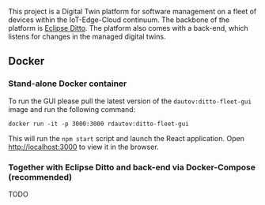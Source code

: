 This project is a Digital Twin platform for software management on a fleet of devices within the IoT-Edge-Cloud continuum. The backbone of the platform is [Eclipse Ditto](https://www.eclipse.org/ditto/). The platform also comes with a back-end, which listens for changes in the managed digital twins.

## Docker

### Stand-alone Docker container

To run the GUI please pull the latest version of the `dautov:ditto-fleet-gui` image and run the following command:

`docker run -it -p 3000:3000 rdautov:ditto-fleet-gui`

This will run the `npm start` script and launch the React application. Open [http://localhost:3000](http://localhost:3000) to view it in the browser.

### Together with Eclipse Ditto and back-end via Docker-Compose (recommended)

TODO
